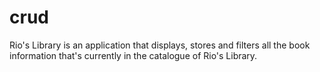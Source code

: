 # crud

Rio's Library is an application that displays, stores and filters all the book information that's currently in the catalogue of Rio's Library.
